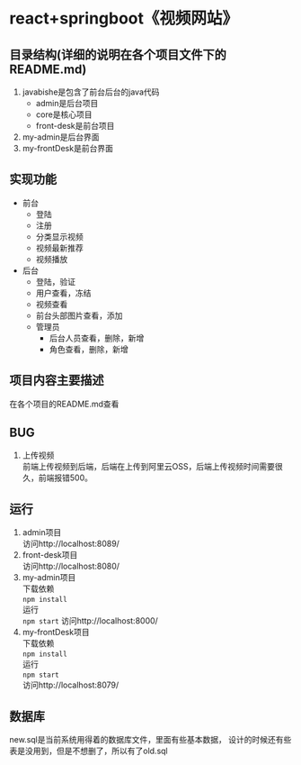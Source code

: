 # react+springboot《视频网站》

## 目录结构(详细的说明在各个项目文件下的README.md)
1. javabishe是包含了前台后台的java代码
    * admin是后台项目
    * core是核心项目
    * front-desk是前台项目
2. my-admin是后台界面
3. my-frontDesk是前台界面

## 实现功能
* 前台
    * 登陆
    * 注册
    * 分类显示视频
    * 视频最新推荐
    * 视频播放
* 后台
    * 登陆，验证
    * 用户查看，冻结
    * 视频查看
    * 前台头部图片查看，添加
    * 管理员
        * 后台人员查看，删除，新增
        * 角色查看，删除，新增

## 项目内容主要描述
在各个项目的README.md查看

## BUG
1. 上传视频  
    前端上传视频到后端，后端在上传到阿里云OSS，后端上传视频时间需要很久，前端报错500。

## 运行
1.  admin项目  
    访问http://localhost:8089/
2.  front-desk项目  
    访问http://localhost:8080/
3.  my-admin项目  
    下载依赖  
    `npm install`  
    运行  
    `npm start`
    访问http://localhost:8000/
4.  my-frontDesk项目  
    下载依赖  
    `npm install`    
    运行  
    `npm start`    
    访问http://localhost:8079/

## 数据库
new.sql是当前系统用得着的数据库文件，里面有些基本数据，
设计的时候还有些表是没用到，但是不想删了，所以有了old.sql







